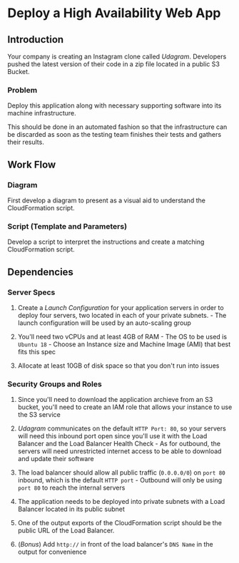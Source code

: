 # Deploy a High Availability Web App

## Introduction

Your company is creating an Instagram clone called *Udagram*. Developers
pushed the latest version of their code in a zip file located in a public S3
Bucket.

### Problem

Deploy this application along with necessary supporting software into its
machine infrastructure.

This should be done in an automated fashion so that the infrastructure can
be discarded as soon as the testing team finishes their tests and gathers
their results.

## Work Flow

### Diagram

First develop a diagram to present as a visual aid to understand the
CloudFormation script.

### Script (Template and Parameters)

Develop a script to interpret the instructions and create a matching
CloudFormation script.

## Dependencies

### Server Specs

  1. Create a *Launch Configuration* for your application servers in 
order to deploy four servers, two located in each of your private 
subnets.
    - The launch configuration will be used by an auto-scaling group

  2. You'll need two vCPUs and at least 4GB of RAM
    - The OS to be used is `Ubuntu 18`
    - Choose an Instance size and Machine Image (AMI) that best fits 
this spec

  3. Allocate at least 10GB of disk space so that you don't run into 
issues

### Security Groups and Roles

  1. Since you'll need to download the application archieve from an S3 
bucket, you'll need to create an IAM role that allows your instance to 
use the S3 service

  2. *Udagram* communicates on the default `HTTP Port: 80`, so your 
servers will need this inbound port open since you'll use it with the 
Load Balancer and the Load Balancer Health Check
    - As for outbound, the servers will  need unrestricted internet 
access to be able to download and update their software

  3. The load balancer should allow all public traffic (`0.0.0.0/0`) on 
`port 80` inbound, which is the default `HTTP port`
    - Outbound will only be using `port 80` to reach the internal 
servers

  4. The application needs to be deployed into private subnets with a 
Load Balancer located in its public subnet

  5. One of the output exports of the CloudFormation script should be 
the public URL of the Load Balancer.

  6. (*Bonus*) Add `http://` in front of the load balancer's `DNS Name` 
in the output for convenience
